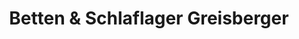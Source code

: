---
title: "Betten & Schlaflager Greisberger"
url: /groedig/betten-und-schlaflager-greisberger/
shop: Betten
---